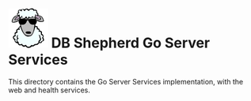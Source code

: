 # ![DB Shepherd](/images/dbshepherd.png) DB Shepherd Go Server Services

This directory contains the Go Server Services implementation, with the web and
health services.
